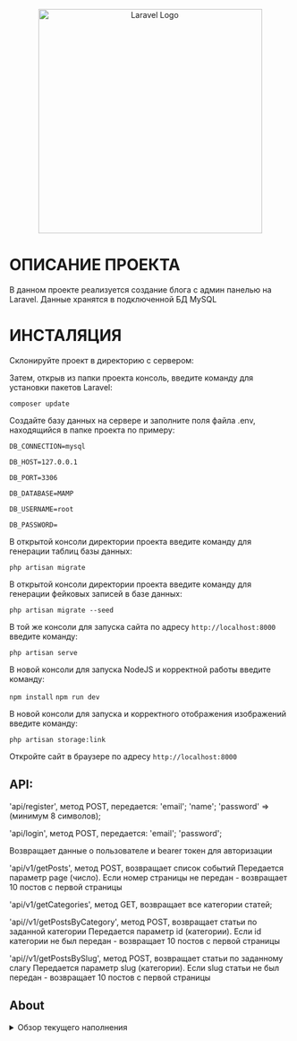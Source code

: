 <p align="center"><a href="https://laravel.com" target="_blank"><img src="https://raw.githubusercontent.com/laravel/art/master/logo-lockup/5%20SVG/2%20CMYK/1%20Full%20Color/laravel-logolockup-cmyk-red.svg" width="400" alt="Laravel Logo"></a></p>

# ОПИСАНИЕ ПРОЕКТА

В данном проекте реализуется создание блога с админ панелью на Laravel.
Данные хранятся в подключенной БД MySQL

# ИНСТАЛЯЦИЯ

Склонируйте проект в директорию с сервером:


Затем, открыв из папки проекта консоль, введите команду для установки пакетов Laravel:

`composer update`

Создайте базу данных на сервере и заполните поля файла .env, находящийся в папке проекта по примеру:

`DB_CONNECTION=mysql`

`DB_HOST=127.0.0.1`

`DB_PORT=3306`

`DB_DATABASE=MAMP`

`DB_USERNAME=root`

`DB_PASSWORD=`

В открытой консоли директории проекта введите команду для генерации таблиц базы данных:

`php artisan migrate`

В открытой консоли директории проекта введите команду для генерации фейковых записей в базе данных:

`php artisan migrate --seed`

В той же консоли для запуска сайта по адресу `http://localhost:8000` введите команду:

`php artisan serve`

В новой консоли для запуска NodeJS и корректной работы введите команду:

`npm install`
`npm run dev`

В новой консоли для запуска и корректного отображения изображений введите команду:

`php artisan storage:link`

Откройте сайт в браузере по адресу  `http://localhost:8000`

## API:

'api/register', метод POST, передается:
'email';
'name';
'password' => (минимум 8 символов);

'api/login', метод POST, передается:
'email';
'password';

Возвращает данные о пользователе и bearer токен для авторизации


'api/v1/getPosts', метод POST, возвращает список событий
Передается параметр page (число). Если номер страницы не передан - возвращает 10 постов с первой страницы

'api/v1/getCategories', метод GET, возвращает все категории статей;


'api//v1/getPostsByCategory', метод POST, возвращает статьи по заданной категории
Передается параметр id (категории). Если id категории не был передан - возвращает 10 постов с первой страницы


'api//v1/getPostsBySlug', метод POST, возвращает статьи по заданному слагу
Передается параметр slug (категории). Если slug статьи не был передан - возвращает 10 постов с первой страницы

## About
<details> 
<summary> Обзор текущего наполнения </summary>

<h4 align="center">Админ панель ЛК</h4>

Демонстрация рабочего CRUD 

</details> 
